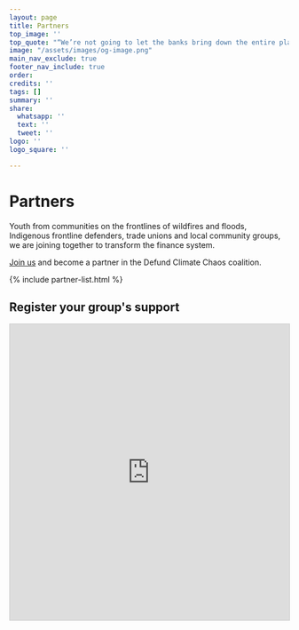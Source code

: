 ```yaml
---
layout: page
title: Partners
top_image: ''
top_quote: "“We’re not going to let the banks bring down the entire planet too”"
image: "/assets/images/og-image.png"
main_nav_exclude: true
footer_nav_include: true
order: 
credits: ''
tags: []
summary: ''
share:
  whatsapp: ''
  text: ''
  tweet: ''
logo: ''
logo_square: ''

---
```

# Partners

Youth from communities on the frontlines of wildfires and floods, Indigenous frontline defenders, trade unions and local community groups, we are joining together to transform the finance system.

[Join us](#register) and become a partner in the Defund Climate Chaos coalition.

{% include partner-list.html %}

## Register your group's support

<span id="register"></span><script src="https://static.airtable.com/js/embed/embed_snippet_v1.js"></script><iframe class="airtable-embed airtable-dynamic-height" src="https://airtable.com/embed/shrgvGc0v5EnhbWxu?backgroundColor=red" frameborder="0" onmousewheel="" width="100%" height="533" style="background: transparent; border: 1px solid #ccc;"></iframe>